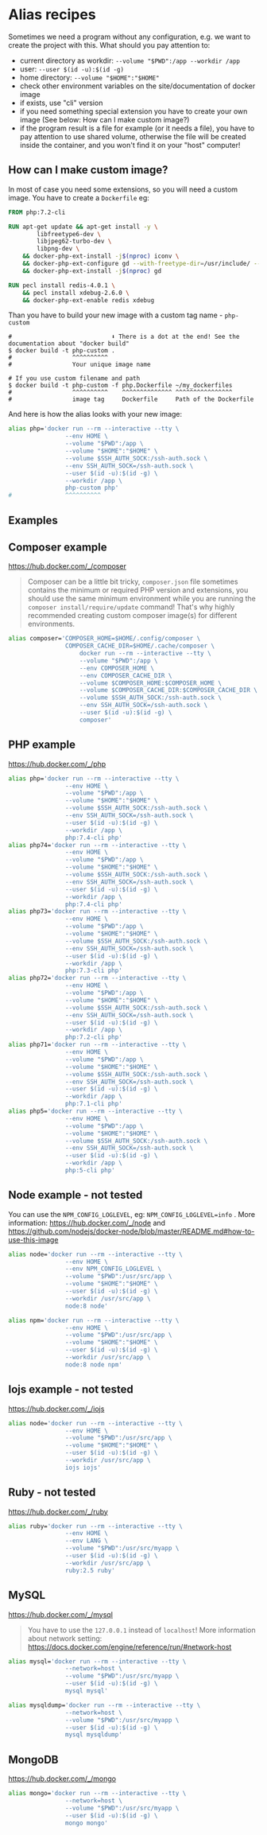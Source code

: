 # Alias recipes

Sometimes we need a program without any configuration, e.g. we want to create the project with this. What should you pay attention to:

- current directory as workdir: `--volume "$PWD":/app --workdir /app`
- user: `--user $(id -u):$(id -g)`
- home directory: `--volume "$HOME":"$HOME"`
- check other environment variables on the site/documentation of docker image
- if exists, use "cli" version
- if you need something special extension you have to create your own image (See below: How can I make custom image?)
- if the program result is a file for example (or it needs a file), you have to pay attention to use shared volume, otherwise the file will be created inside the container, and you won't find it on your "host" computer!

## How can I make custom image?

In most of case you need some extensions, so you will need a custom image. You have to create a `Dockerfile` eg:

```Dockerfile
FROM php:7.2-cli

RUN apt-get update && apt-get install -y \
        libfreetype6-dev \
        libjpeg62-turbo-dev \
        libpng-dev \
    && docker-php-ext-install -j$(nproc) iconv \
    && docker-php-ext-configure gd --with-freetype-dir=/usr/include/ --with-jpeg-dir=/usr/include/ \
    && docker-php-ext-install -j$(nproc) gd

RUN pecl install redis-4.0.1 \
    && pecl install xdebug-2.6.0 \
    && docker-php-ext-enable redis xdebug
```

Than you have to build your new image with a custom tag name - `php-custom`

```shell
#                            ⬇ There is a dot at the end! See the documentation about "docker build"
$ docker build -t php-custom .
#                 ^^^^^^^^^^
#                 Your unique image name

# If you use custom filename and path
$ docker build -t php-custom -f php.Dockerfile ~/my_dockerfiles
#                 ^^^^^^^^^^    ^^^^^^^^^^^^^^ ^^^^^^^^^^^^^^^^
#                 image tag     Dockerfile     Path of the Dockerfile
```

And here is how the alias looks with your new image:

```bash
alias php='docker run --rm --interactive --tty \
                --env HOME \
                --volume "$PWD":/app \
                --volume "$HOME":"$HOME" \
                --volume $SSH_AUTH_SOCK:/ssh-auth.sock \
                --env SSH_AUTH_SOCK=/ssh-auth.sock \
                --user $(id -u):$(id -g) \
                --workdir /app \
                php-custom php'
#               ^^^^^^^^^^
```

## Examples

## Composer example

https://hub.docker.com/_/composer

> Composer can be a little bit tricky, `composer.json` file sometimes contains the minimum or required PHP version and extensions, 
> you should use the same minimum environment while you are running the `composer install/require/update` command! That's
> why highly recommended creating custom composer image(s) for different environments. 

```bash
alias composer='COMPOSER_HOME=$HOME/.config/composer \
                COMPOSER_CACHE_DIR=$HOME/.cache/composer \
                    docker run --rm --interactive --tty \
                    --volume "$PWD":/app \
                    --env COMPOSER_HOME \
                    --env COMPOSER_CACHE_DIR \
                    --volume $COMPOSER_HOME:$COMPOSER_HOME \
                    --volume $COMPOSER_CACHE_DIR:$COMPOSER_CACHE_DIR \
                    --volume $SSH_AUTH_SOCK:/ssh-auth.sock \
                    --env SSH_AUTH_SOCK=/ssh-auth.sock \
                    --user $(id -u):$(id -g) \
                    composer'
```

## PHP example

https://hub.docker.com/_/php

```bash
alias php='docker run --rm --interactive --tty \
                --env HOME \
                --volume "$PWD":/app \
                --volume "$HOME":"$HOME" \
                --volume $SSH_AUTH_SOCK:/ssh-auth.sock \
                --env SSH_AUTH_SOCK=/ssh-auth.sock \
                --user $(id -u):$(id -g) \
                --workdir /app \
                php:7.4-cli php'
alias php74='docker run --rm --interactive --tty \
                --env HOME \
                --volume "$PWD":/app \
                --volume "$HOME":"$HOME" \
                --volume $SSH_AUTH_SOCK:/ssh-auth.sock \
                --env SSH_AUTH_SOCK=/ssh-auth.sock \
                --user $(id -u):$(id -g) \
                --workdir /app \
                php:7.4-cli php'
alias php73='docker run --rm --interactive --tty \
                --env HOME \
                --volume "$PWD":/app \
                --volume "$HOME":"$HOME" \
                --volume $SSH_AUTH_SOCK:/ssh-auth.sock \
                --env SSH_AUTH_SOCK=/ssh-auth.sock \
                --user $(id -u):$(id -g) \
                --workdir /app \
                php:7.3-cli php'
alias php72='docker run --rm --interactive --tty \
                --env HOME \
                --volume "$PWD":/app \
                --volume "$HOME":"$HOME" \
                --volume $SSH_AUTH_SOCK:/ssh-auth.sock \
                --env SSH_AUTH_SOCK=/ssh-auth.sock \
                --user $(id -u):$(id -g) \
                --workdir /app \
                php:7.2-cli php'
alias php71='docker run --rm --interactive --tty \
                --env HOME \
                --volume "$PWD":/app \
                --volume "$HOME":"$HOME" \
                --volume $SSH_AUTH_SOCK:/ssh-auth.sock \
                --env SSH_AUTH_SOCK=/ssh-auth.sock \
                --user $(id -u):$(id -g) \
                --workdir /app \
                php:7.1-cli php'
alias php5='docker run --rm --interactive --tty \
                --env HOME \
                --volume "$PWD":/app \
                --volume "$HOME":"$HOME" \
                --volume $SSH_AUTH_SOCK:/ssh-auth.sock \
                --env SSH_AUTH_SOCK=/ssh-auth.sock \
                --user $(id -u):$(id -g) \
                --workdir /app \
                php:5-cli php'
```


## Node example - not tested

You can use the `NPM_CONFIG_LOGLEVEL`, eg: `NPM_CONFIG_LOGLEVEL=info` . More information: https://hub.docker.com/_/node and https://github.com/nodejs/docker-node/blob/master/README.md#how-to-use-this-image

```bash
alias node='docker run --rm --interactive --tty \
                --env HOME \
                --env NPM_CONFIG_LOGLEVEL \
                --volume "$PWD":/usr/src/app \
                --volume "$HOME":"$HOME" \
                --user $(id -u):$(id -g) \
                --workdir /usr/src/app \
                node:8 node'

alias npm='docker run --rm --interactive --tty \
                --env HOME \
                --volume "$PWD":/usr/src/app \
                --volume "$HOME":"$HOME" \
                --user $(id -u):$(id -g) \
                --workdir /usr/src/app \
                node:8 node npm'
```

## Iojs example - not tested

https://hub.docker.com/_/iojs

```bash
alias node='docker run --rm --interactive --tty \
                --env HOME \
                --volume "$PWD":/usr/src/app \
                --volume "$HOME":"$HOME" \
                --user $(id -u):$(id -g) \
                --workdir /usr/src/app \
                iojs iojs'
```

## Ruby - not tested

https://hub.docker.com/_/ruby

```bash
alias ruby='docker run --rm --interactive --tty \
                --env HOME \
                --env LANG \
                --volume "$PWD":/usr/src/myapp \
                --user $(id -u):$(id -g) \
                --workdir /usr/src/app \
                ruby:2.5 ruby'
```

## MySQL

https://hub.docker.com/_/mysql

> You have to use the `127.0.0.1` instead of `localhost`! More information about network setting: https://docs.docker.com/engine/reference/run/#network-host

```bash
alias mysql='docker run --rm --interactive --tty \
                --network=host \
                --volume "$PWD":/usr/src/myapp \
                --user $(id -u):$(id -g) \
                mysql mysql'

alias mysqldump='docker run --rm --interactive --tty \
                --network=host \
                --volume "$PWD":/usr/src/myapp \
                --user $(id -u):$(id -g) \
                mysql mysqldump'
```

## MongoDB

https://hub.docker.com/_/mongo

```bash
alias mongo='docker run --rm --interactive --tty \
                --network=host \
                --volume "$PWD":/usr/src/myapp \
                --user $(id -u):$(id -g) \
                mongo mongo'
```
